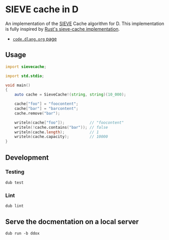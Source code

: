 # SIEVE cache in D

An implementation of the [SIEVE][1] Cache algorithm for D.
This implementation is fully inspired by [Rust's sieve-cache implementation][2].

- [`code.dlang.org` page][3]

## Usage

```d
import sievecache;

import std.stdio;

void main()
{
    auto cache = SieveCache!(string, string)(10_000);

    cache["foo"] = "foocontent";
    cache["bar"] = "barcontent";
    cache.remove("bar");

    writeln(cache["foo"]);           // "foocontent"
    writeln(!cache.contains("bar")); // false
    writeln(cache.length);           // 1
    writeln(cache.capacity);         // 10000
}
```

## Development

### Testing

```console
dub test
```

### Lint

```console
dub lint
```

## Serve the docmentation on a local server

```console
dub run -b ddox
```

[1]: https://cachemon.github.io/SIEVE-website/
[2]: https://github.com/jedisct1/rust-sieve-cache
[3]: https://code.dlang.org/packages/sievecache
